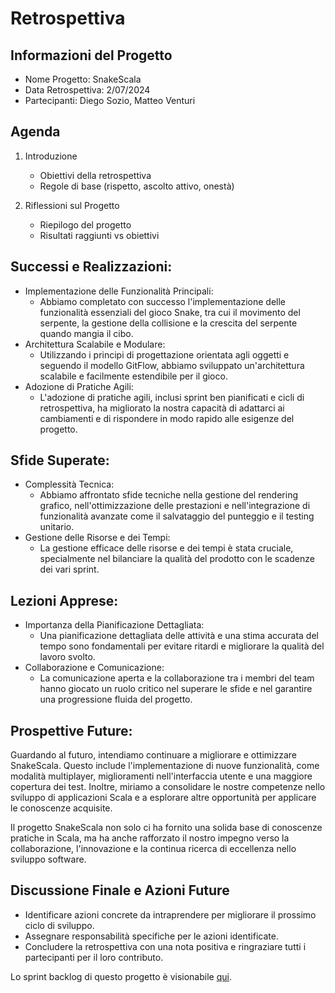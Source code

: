 # Retrospettiva 

## Informazioni del Progetto
- Nome Progetto: SnakeScala
- Data Retrospettiva: 2/07/2024
- Partecipanti: Diego Sozio, Matteo Venturi

## Agenda
1. Introduzione
    - Obiettivi della retrospettiva
    - Regole di base (rispetto, ascolto attivo, onestà)

2. Riflessioni sul Progetto
    - Riepilogo del progetto
    - Risultati raggiunti vs obiettivi

## Successi e Realizzazioni:
- Implementazione delle Funzionalità Principali:
    - Abbiamo completato con successo l'implementazione delle funzionalità essenziali del gioco Snake, tra cui il movimento del serpente, la gestione della collisione e la crescita del serpente quando mangia il cibo.
- Architettura Scalabile e Modulare:
    - Utilizzando i principi di progettazione orientata agli oggetti e seguendo il modello GitFlow, abbiamo sviluppato un'architettura scalabile e facilmente estendibile per il gioco.
- Adozione di Pratiche Agili:
    - L'adozione di pratiche agili, inclusi sprint ben pianificati e cicli di retrospettiva, ha migliorato la nostra capacità di adattarci ai cambiamenti e di rispondere in modo rapido alle esigenze del progetto.

## Sfide Superate:
- Complessità Tecnica:
    - Abbiamo affrontato sfide tecniche nella gestione del rendering grafico, nell'ottimizzazione delle prestazioni e nell'integrazione di funzionalità avanzate come il salvataggio del punteggio e il testing unitario.
- Gestione delle Risorse e dei Tempi:
    - La gestione efficace delle risorse e dei tempi è stata cruciale, specialmente nel bilanciare la qualità del prodotto con le scadenze dei vari sprint.

## Lezioni Apprese:
- Importanza della Pianificazione Dettagliata:
    - Una pianificazione dettagliata delle attività e una stima accurata del tempo sono fondamentali per evitare ritardi e migliorare la qualità del lavoro svolto.
- Collaborazione e Comunicazione:
    - La comunicazione aperta e la collaborazione tra i membri del team hanno giocato un ruolo critico nel superare le sfide e nel garantire una progressione fluida del progetto.

## Prospettive Future:
Guardando al futuro, intendiamo continuare a migliorare e ottimizzare SnakeScala. Questo include l'implementazione di nuove funzionalità, come modalità multiplayer, miglioramenti nell'interfaccia utente e una maggiore copertura dei test. Inoltre, miriamo a consolidare le nostre competenze nello sviluppo di applicazioni Scala e a esplorare altre opportunità per applicare le conoscenze acquisite.

Il progetto SnakeScala non solo ci ha fornito una solida base di conoscenze pratiche in Scala, ma ha anche rafforzato il nostro impegno verso la collaborazione, l'innovazione e la continua ricerca di eccellenza nello sviluppo software.

## Discussione Finale e Azioni Future
- Identificare azioni concrete da intraprendere per migliorare il prossimo ciclo di sviluppo.
- Assegnare responsabilità specifiche per le azioni identificate.
- Concludere la retrospettiva con una nota positiva e ringraziare tutti i partecipanti per il loro contributo.

Lo sprint backlog di questo progetto è visionabile [qui](process/sprint-backlog.md).
